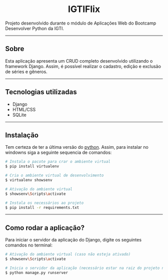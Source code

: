 

<h1 align=center> IGTIFlix </h1>
<p>Projeto desenvolvido durante o módulo de Aplicações Web do Bootcamp Desenvolver Python da IGTI.</p>

---

## Sobre

<p>Esta aplicação apresenta um CRUD completo desenvolvido utilizando o framework Django. Assim, é possível realizar o cadastro, edição e exclusão de séries e gêneros.</p>

---

## Tecnologias utilizadas

- Django
- HTML/CSS
- SQLite

---

## Instalação

<p>Tem certeza de ter a última versão do <a href="https://www.python.org/">python</a>. Assim, para instalar no windowns siga a seguinte sequencia de comandos:</p>

~~~bash
# Instala o pacote para crar o ambiente virtual
$ pip install virtualenv

# Cria o ambiente virtual de desenvolvimento
$ virtualenv showsenv

# Ativação do ambiente virtual
$ showsenv\Scripts\activate

# Instala os necessários ao projeto
$ pip install -r requirements.txt
~~~

---

## Como rodar a aplicação?

<p>Para iniciar o servidor da aplicação do Django, digite os seguintes comandos no terminal:</p>

~~~bash
# Ativação do ambiente virtual (caso não esteja ativado)
$ showsenv\Scripts\activate

# Inicia o servidor da aplicação (necessário estar na raiz do projeto no cmd ao executar o comando)
$ python manage.py runserver
~~~




